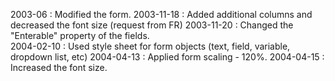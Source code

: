 2003-06 : Modified the form.2003-11-18 : Added additional columns and decreased the font size (request from FR)2003-11-20 : Changed the "Enterable" property of the fields.  2004-02-10 :  Used style sheet for form objects (text, field, variable, dropdown list, etc)2004-04-13 : Applied form scaling - 120%. 2004-04-15 : Increased the font size.  